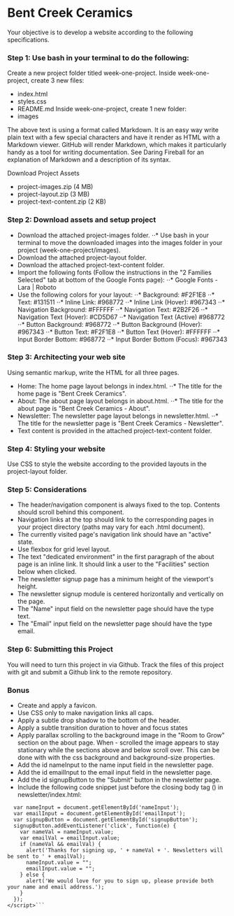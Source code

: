 # Bent Creek Ceramics  

Your objective is to develop a website according to the following specifications.

### Step 1: Use bash in your terminal to do the following:

Create a new project folder titled week-one-project.
Inside week-one-project, create 3 new files:
- index.html
- styles.css
- README.md
Inside week-one-project, create 1 new folder:
- images

The above text is using a format called Markdown. It is an easy way write plain text with a few special characters and have it render as HTML with a Markdown viewer. GitHub will render Markdown, which makes it particularly handy as a tool for writing documentation. See Daring Fireball for an explanation of Markdown and a description of its syntax.

Download Project Assets
- project-images.zip (4 MB)
- project-layout.zip (3 MB)
- project-text-content.zip (2 KB)

### Step 2: Download assets and setup project

- Download the attached project-images folder.
⋅⋅* Use bash in your terminal to move the downloaded images into the images folder in your project (week-one-project/images).
- Download the attached project-layout folder.
- Download the attached project-text-content folder.
- Import the following fonts (Follow the instructions in the "2 Families Selected" tab at bottom of the Google Fonts page):
⋅⋅* Google Fonts - Lara | Roboto
- Use the following colors for your layout:
⋅⋅* Background: #F2F1E8
⋅⋅* Text: #131511
⋅⋅* Inline Link: #968772
⋅⋅* Inline Link (Hover): #967343
⋅⋅* Navigation Background: #FFFFFF
⋅⋅* Navigation Text: #2B2F26
⋅⋅* Navigation Text (Hover): #CD5D67
⋅⋅* Navigation Text (Active) #968772
⋅⋅* Button Background: #968772
⋅⋅* Button Background (Hover): #967343
⋅⋅* Button Text: #F2F1E8
⋅⋅* Button Text (Hover): #FFFFFF
⋅⋅* Input Border Bottom: #968772
⋅⋅* Input Border Bottom (Focus): #967343

### Step 3: Architecting your web site

Using semantic markup, write the HTML for all three pages.

- Home: The home page layout belongs in index.html.
⋅⋅* The title for the home page is "Bent Creek Ceramics".
- About: The about page layout belongs in about.html.
⋅⋅* The title for the about page is "Bent Creek Ceramics - About".
- Newsletter: The newsletter page layout belongs in newsletter.html.
⋅⋅* The title for the newsletter page is "Bent Creek Ceramics - Newsletter".
- Text content is provided in the attached project-text-content folder.

### Step 4: Styling your website

Use CSS to style the website according to the provided layouts in the project-layout folder.

### Step 5: Considerations

- The header/navigation component is always fixed to the top. Contents should scroll behind this component.
- Navigation links at the top should link to the corresponding pages in your project directory (paths may vary for each .html document).
- The currently visited page's navigation link should have an "active" state.
- Use flexbox for grid level layout.
- The text "dedicated environment" in the first paragraph of the about page is an inline link. It should link a user to the "Facilities" section below when clicked.
- The newsletter signup page has a minimum height of the viewport's height.
- The newsletter signup module is centered horizontally and vertically on the page.
- The "Name" input field on the newsletter page should have the type text.
- The "Email" input field on the newsletter page should have the type email.

### Step 6: Submitting this Project

You will need to turn this project in via Github. Track the files of this project with git and submit a Github link to the remote repository.

### Bonus

- Create and apply a favicon.
- Use CSS only to make navigation links all caps.
- Apply a subtle drop shadow to the bottom of the header.
- Apply a subtle transition duration to hover and focus states
- Apply parallax scrolling to the background image in the "Room to Grow" section on the about page. When - scrolled the image appears to stay stationary while the sections above and below scroll over. This can be done with with the css background and background-size properties.
- Add the id nameInput to the name input field in the newsletter page.
- Add the id emailInput to the email input field in the newsletter page.
- Add the id signupButton to the "Submit" button in the newsletter page.
- Include the following code snippet just before the closing body tag (</body>) in newsletter/index.html:
```<script type="text/javascript">
  var nameInput = document.getElementById('nameInput');
  var emailInput = document.getElementById('emailInput');
  var signupButton = document.getElementById('signupButton');
  signupButton.addEventListener('click', function(e) {
    var nameVal = nameInput.value;
    var emailVal = emailInput.value;
    if (nameVal && emailVal) {
      alert('Thanks for signing up, ' + nameVal + '. Newsletters will be sent to ' + emailVal);
      nameInput.value = "";
      emailInput.value = "";
    } else {
      alert('We would love for you to sign up, please provide both your name and email address.');
    }
  });
</script>```
